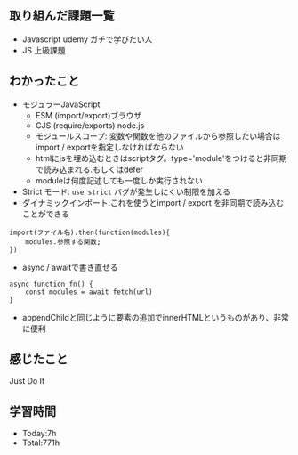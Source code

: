 ## 取り組んだ課題一覧
- Javascript udemy ガチで学びたい人
- JS 上級課題
## わかったこと
- モジュラーJavaScript
    - ESM (import/export)ブラウザ
    - CJS (require/exports) node.js 
    - モジュールスコープ: 変数や関数を他のファイルから参照したい場合はimport / exportを指定しなければならない
    - htmlにjsを埋め込むときはscriptタグ。type='module'をつけると非同期で読み込まれる.もしくはdefer   
    - moduleは何度記述しても一度しか実行されない
- Strict モード: `use strict` バグが発生しにくい制限を加える
- ダイナミックインポート:これを使うとimport / export を非同期で読み込むことができる
```js:
import(ファイル名).then(function(modules){
    modules.参照する関数;
})   
```
- async / awaitで書き直せる
```js:
async function fn() { 
    const modules = await fetch(url)
}
```
- appendChildと同じように要素の追加でinnerHTMLというものがあり、非常に便利

## 感じたこと
Just Do It
## 学習時間
- Today:7h
- Total:771h